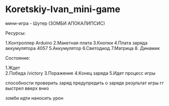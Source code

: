 # Koretskiy-Ivan_mini-game
мини-игра - Шутер (ЗОМБИ АПОКАЛИПСИС)

Ресурсы:

1.Контроллер Arduino
2.Макетная плата
3.Кнопки
4.Плата заряда аккумулятора 4057
5.Аккумулятор
6.Светодиод
7.Матрица
8. Динамик



Состояние:

1.Ждет  
2.Победа   /victory
3.Поражение
4.Конец заряда
5.Идет процесс игры


способности
проверить заряд
предупредить о заряде
результат игры
гг
выстрел
вверх
вниз

зомби
идти
наносить урон




